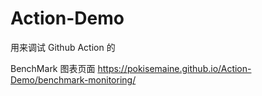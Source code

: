 # Action-Demo
用来调试 Github Action 的

BenchMark 图表页面
https://pokisemaine.github.io/Action-Demo/benchmark-monitoring/